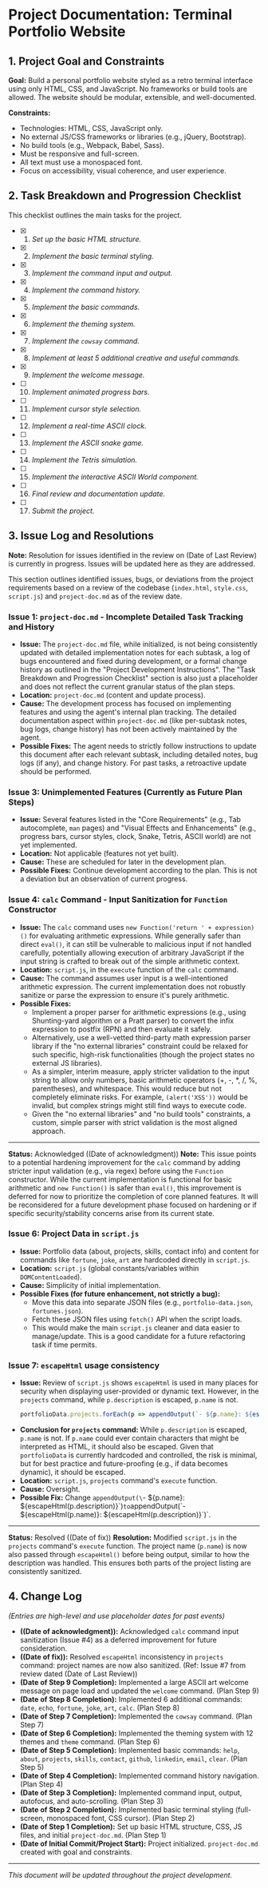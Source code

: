 # Project Documentation: Terminal Portfolio Website

## 1. Project Goal and Constraints

**Goal:** Build a personal portfolio website styled as a retro terminal interface using only HTML, CSS, and JavaScript. No frameworks or build tools are allowed. The website should be modular, extensible, and well-documented.

**Constraints:**
- Technologies: HTML, CSS, JavaScript only.
- No external JS/CSS frameworks or libraries (e.g., jQuery, Bootstrap).
- No build tools (e.g., Webpack, Babel, Sass).
- Must be responsive and full-screen.
- All text must use a monospaced font.
- Focus on accessibility, visual coherence, and user experience.

## 2. Task Breakdown and Progression Checklist

This checklist outlines the main tasks for the project.

- [x] 1. *Set up the basic HTML structure.*
- [x] 2. *Implement the basic terminal styling.*
- [x] 3. *Implement the command input and output.*
- [x] 4. *Implement the command history.*
- [x] 5. *Implement the basic commands.*
- [x] 6. *Implement the theming system.*
- [x] 7. *Implement the `cowsay` command.*
- [x] 8. *Implement at least 5 additional creative and useful commands.*
- [x] 9. *Implement the welcome message.*
- [ ] 10. *Implement animated progress bars.*
- [ ] 11. *Implement cursor style selection.*
- [ ] 12. *Implement a real-time ASCII clock.*
- [ ] 13. *Implement the ASCII snake game.*
- [ ] 14. *Implement the Tetris simulation.*
- [ ] 15. *Implement the interactive ASCII World component.*
- [ ] 16. *Final review and documentation update.*
- [ ] 17. *Submit the project.*

## 3. Issue Log and Resolutions

**Note:** Resolution for issues identified in the review on (Date of Last Review) is currently in progress. Issues will be updated here as they are addressed.

This section outlines identified issues, bugs, or deviations from the project requirements based on a review of the codebase (`index.html`, `style.css`, `script.js`) and `project-doc.md` as of the review date.

### Issue 1: `project-doc.md` - Incomplete Detailed Task Tracking and History
*   **Issue:** The `project-doc.md` file, while initialized, is not being consistently updated with detailed implementation notes for each subtask, a log of bugs encountered and fixed during development, or a formal change history as outlined in the "Project Development Instructions". The "Task Breakdown and Progression Checklist" section is also just a placeholder and does not reflect the current granular status of the plan steps.
*   **Location:** `project-doc.md` (content and update process).
*   **Cause:** The development process has focused on implementing features and using the agent's internal plan tracking. The detailed documentation aspect within `project-doc.md` (like per-subtask notes, bug logs, change history) has not been actively maintained by the agent.
*   **Possible Fixes:** The agent needs to strictly follow instructions to update this document after each relevant subtask, including detailed notes, bug logs (if any), and change history. For past tasks, a retroactive update should be performed.

### Issue 3: Unimplemented Features (Currently as Future Plan Steps)
*   **Issue:** Several features listed in the "Core Requirements" (e.g., Tab autocomplete, `man` pages) and "Visual Effects and Enhancements" (e.g., progress bars, cursor styles, clock, Snake, Tetris, ASCII world) are not yet implemented.
*   **Location:** Not applicable (features not yet built).
*   **Cause:** These are scheduled for later in the development plan.
*   **Possible Fixes:** Continue development according to the plan. This is not a deviation but an observation of current progress.

### Issue 4: `calc` Command - Input Sanitization for `Function` Constructor
*   **Issue:** The `calc` command uses `new Function('return ' + expression)()` for evaluating arithmetic expressions. While generally safer than direct `eval()`, it can still be vulnerable to malicious input if not handled carefully, potentially allowing execution of arbitrary JavaScript if the input string is crafted to break out of the simple arithmetic context.
*   **Location:** `script.js`, in the `execute` function of the `calc` command.
*   **Cause:** The command assumes user input is a well-intentioned arithmetic expression. The current implementation does not robustly sanitize or parse the expression to ensure it's purely arithmetic.
*   **Possible Fixes:**
    *   Implement a proper parser for arithmetic expressions (e.g., using Shunting-yard algorithm or a Pratt parser) to convert the infix expression to postfix (RPN) and then evaluate it safely.
    *   Alternatively, use a well-vetted third-party math expression parser library if the "no external libraries" constraint could be relaxed for such specific, high-risk functionalities (though the project states no external JS libraries).
    *   As a simpler, interim measure, apply stricter validation to the input string to allow only numbers, basic arithmetic operators (+, -, *, /, %, parentheses), and whitespace. This would reduce but not completely eliminate risks. For example, `(alert('XSS'))` would be invalid, but complex strings might still find ways to execute code.
    *   Given the "no external libraries" and "no build tools" constraints, a custom, simple parser with strict validation is the most aligned approach.
---
**Status:** Acknowledged ((Date of acknowledgment))
**Note:** This issue points to a potential hardening improvement for the `calc` command by adding stricter input validation (e.g., via regex) before using the `Function` constructor. While the current implementation is functional for basic arithmetic and `new Function()` is safer than `eval()`, this improvement is deferred for now to prioritize the completion of core planned features. It will be reconsidered for a future development phase focused on hardening or if specific security/stability concerns arise from its current state.

### Issue 6: Project Data in `script.js`
*   **Issue:** Portfolio data (about, projects, skills, contact info) and content for commands like `fortune`, `joke`, `art` are hardcoded directly in `script.js`.
*   **Location:** `script.js` (global constants/variables within `DOMContentLoaded`).
*   **Cause:** Simplicity of initial implementation.
*   **Possible Fixes (for future enhancement, not strictly a bug):**
    *   Move this data into separate JSON files (e.g., `portfolio-data.json`, `fortunes.json`).
    *   Fetch these JSON files using `fetch()` API when the script loads.
    *   This would make the main `script.js` cleaner and data easier to manage/update. This is a good candidate for a future refactoring task if time permits.

### Issue 7: `escapeHtml` usage consistency
*   **Issue:** Review of `script.js` shows `escapeHtml` is used in many places for security when displaying user-provided or dynamic text. However, in the `projects` command, while `p.description` is escaped, `p.name` is not.
    ```javascript
    portfolioData.projects.forEach(p => appendOutput(`- ${p.name}: ${escapeHtml(p.description)}`));
    ```
*   **Conclusion for `projects` command:** While `p.description` is escaped, `p.name` is not. If `p.name` could ever contain characters that might be interpreted as HTML, it should also be escaped. Given that `portfolioData` is currently hardcoded and controlled, the risk is minimal, but for best practice and future-proofing (e.g., if data becomes dynamic), it should be escaped.
*   **Location:** `script.js`, `projects` command's `execute` function.
*   **Cause:** Oversight.
*   **Possible Fix:** Change `appendOutput(\`- ${p.name}: ${escapeHtml(p.description)}\`)` to `appendOutput(\`- ${escapeHtml(p.name)}: ${escapeHtml(p.description)}\`)`.
---
**Status:** Resolved ((Date of fix))
**Resolution:** Modified `script.js` in the `projects` command's `execute` function. The project name (`p.name`) is now also passed through `escapeHtml()` before being output, similar to how the description was handled. This ensures both parts of the project listing are consistently sanitized.

## 4. Change Log

*(Entries are high-level and use placeholder dates for past events)*

- **((Date of acknowledgment)):** Acknowledged `calc` command input sanitization (Issue #4) as a deferred improvement for future consideration.
- **((Date of fix)):** Resolved `escapeHtml` inconsistency in `projects` command: project names are now also sanitized. (Ref: Issue #7 from review dated (Date of Last Review))
- **(Date of Step 9 Completion):** Implemented a large ASCII art welcome message on page load and updated the `welcome` command. (Plan Step 9)
- **(Date of Step 8 Completion):** Implemented 6 additional commands: `date`, `echo`, `fortune`, `joke`, `art`, `calc`. (Plan Step 8)
- **(Date of Step 7 Completion):** Implemented the `cowsay` command. (Plan Step 7)
- **(Date of Step 6 Completion):** Implemented the theming system with 12 themes and `theme` command. (Plan Step 6)
- **(Date of Step 5 Completion):** Implemented basic commands: `help`, `about`, `projects`, `skills`, `contact`, `github`, `linkedin`, `email`, `clear`. (Plan Step 5)
- **(Date of Step 4 Completion):** Implemented command history navigation. (Plan Step 4)
- **(Date of Step 3 Completion):** Implemented command input, output, autofocus, and auto-scrolling. (Plan Step 3)
- **(Date of Step 2 Completion):** Implemented basic terminal styling (full-screen, monospaced font, CSS cursor). (Plan Step 2)
- **(Date of Step 1 Completion):** Set up basic HTML structure, CSS, JS files, and initial `project-doc.md`. (Plan Step 1)
- **(Date of Initial Commit/Project Start):** Project initialized. `project-doc.md` created with goal and constraints.

---
*This document will be updated throughout the project development.*
